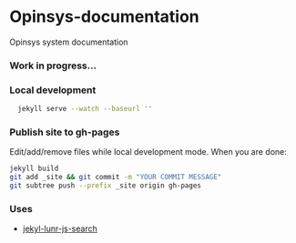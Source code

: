Opinsys-documentation
=====================

Opinsys system documentation

### Work in progress...

### Local development
```bash
  jekyll serve --watch --baseurl ''
```

### Publish site to gh-pages
Edit/add/remove files while local development mode. When you are done:

```bash
jekyll build
git add _site && git commit -m "YOUR COMMIT MESSAGE"
git subtree push --prefix _site origin gh-pages
```

### Uses
* [jekyl-lunr-js-search](https://github.com/slashdotdash/jekyll-lunr-js-search)